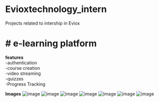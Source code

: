 # Evioxtechnology_intern
Projects related to intership in Eviox 
<h1>
# e-learning platform 
</h1>
<b>
features </br>
</b>
-authentication</br> 
-course creation</br>
-video streaming</br>
-quizzes</br>
-Progress Tracking</br>

<b>Images</b>
![image](https://github.com/Om2123/Evioxtechnology_intern/assets/98630920/9c95edd7-e93d-4273-bbc4-136725258083)
![image](https://github.com/Om2123/Evioxtechnology_intern/assets/98630920/6d9150d2-72dc-497a-9e56-87166bc99b89)
![image](https://github.com/Om2123/Evioxtechnology_intern/assets/98630920/2bc2c566-4f5f-48c8-9ea1-169cf89c6489)
![image](https://github.com/Om2123/Evioxtechnology_intern/assets/98630920/87817b61-21b5-4fa8-ab34-802b2afddd66)
![image](https://github.com/Om2123/Evioxtechnology_intern/assets/98630920/6e7cea7d-821a-4cbc-8c6c-289bf4be469b)
![image](https://github.com/Om2123/Evioxtechnology_intern/assets/98630920/a3bc9e8e-ce6c-4cac-a60f-137fded46de9)
![image](https://github.com/Om2123/Evioxtechnology_intern/assets/98630920/107be246-6cef-40cf-8feb-3efe5f3af0d2)
